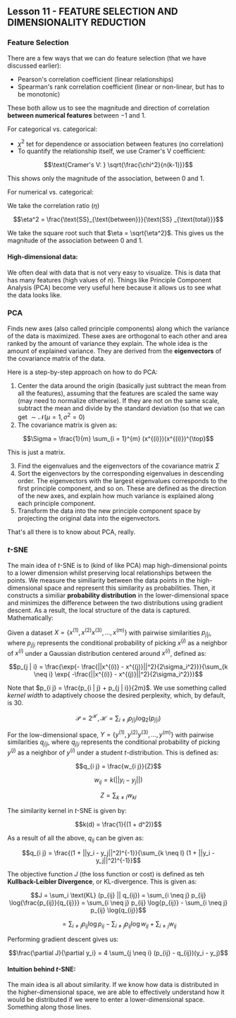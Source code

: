## Lesson 11 - FEATURE SELECTION AND DIMENSIONALITY REDUCTION

### Feature Selection

There are a few ways that we can do feature selection (that we have discussed earlier): 
- Pearson's correlation coefficient (linear relationships)
- Spearman's rank correlation coefficient (linear or non-linear, but has to be monotonic)

These both allow us to see the magnitude and direction of correlation **between numerical features** between $-1$ and $1$. 

For categorical vs. categorical:

- $\chi^2$ tet for dependence or association between features (no correlation)
- To quantify the relationship itself, we use Cramer's V coefficient:

$$\text{Cramer's V: } \sqrt{\frac{\chi^2}{n(k-1)}}$$

This shows only the magnitude of the association, between 0 and 1.

For numerical vs. categorical: 

We take the correlation ratio ($\eta$)

$$\eta^2 = \frac{\text{SS}_{\text{between}}}{\text{SS} _{\text{total}}}$$

We take the square root such that $\eta = \sqrt{\eta^2}$. This gives us the magnitude of the association between 0 and 1.

#### High-dimensional data:

We often deal with data that is not very easy to visualize. This is data that has many features (high values of $n$). Things like Principle Component Analysis (PCA) become very useful here because it allows us to see what the data looks like. 

### PCA

Finds new axes (also called principle components) along which the variance of the data is maximized. These axes are orthogonal to each other and area ranked by the amount of variance they explain. The whole idea is the amount of explained variance. They are derived from the **eigenvectors** of the covariance matrix of the data. 

Here is a step-by-step approach on how to do PCA: 

1. Center the data around the origin (basically just subtract the mean from all the features), assuming that the features are scaled the same way (may need to normalize otherwise). If they are not on the same scale, subtract the mean and divide by the standard deviation (so that we can get $\sim \mathcal{N}(\mu = 1, \sigma^2 = 0)$
2. The covariance matrix is given as:

$$\Sigma = \frac{1}{m} \sum_{i = 1}^{m} (x^{(i)})(x^{(i)})^{\top}$$

This is just a matrix. 

3. Find the eigenvalues and the eigenvectors of the covariance matrix $\Sigma$
4. Sort the eigenvectors by the corresponding eigenvalues in descending order. The eigenvectors with the largest eigenvalues corresponds to the first principle component, and so on. These are defined as the direction of the new axes, and explain how much variance is explained along each principle component.
5. Transform the data into the new principle component space by projecting the original data into the eigenvectors.

That's all there is to know about PCA, really. 

### $t$-SNE

The main idea of $t$-SNE is to (kind of like PCA) map high-dimensional points to a lower dimension whilst preserving local relationships between the points. We measure the similiarity between the data points in the high-dimensional space and represent this similarity as probabilities. Then, it constructs a similiar **probability distribution** in the lower-dimensional space and minimizes the difference between the two distributions using gradient descent. As a result, the local structure of the data is captured. Mathematically: 

Given a dataset $X = \{x^{(1)}, x^{(2)} x^{(3)}, ... , x^{(m)} \}$ with pairwise similarities $p_{j | i}$, where $p_{j | i}$ represents the conditional probability of picking $x^{(j)}$ as a neighbor of $x^{(i)}$ under a Gaussian distribution centered around $x^{(i)}$, defined as: 

$$p_{j | i} = \frac{\exp{- \frac{||x^{(i)} - x^{(j)}||^2}{2\sigma_i^2}}}{\sum_{k \neq i} \exp{ -\frac{||x^{(i)} - x^{(j)}||^2}{2\sigma_i^2}}}$$

Note that $p_{i j} = \frac{p_{i | j} + p_{j | i}}{2m}$. We use something called _kernel width_ to adaptively choose the desired perplexity, which, by default, is 30. 

$$\mathcal{P} = 2^{\mathcal{H}}, \mathcal{H} = \sum_{i \neq j} p_{j | i} \log_2 (p_{j | i})$$

For the low-dimensional space, $Y = \{y^{(1)}, y^{(2)} y^{(3)}, ... , y^{(m)} \}$ with pairwise similarities $q_{j | i}$, where $q_{j | i}$ represents the conditional probability of picking $y^{(j)}$ as a neighbor of $y^{(i)}$ under a student $t$-distribution. This is defined as: 

$$q_{i j} = \frac{w_{i j}}{Z}$$

$$w_{i j} = k(||y_i - y_j||)$$

$$Z = \sum_{k \neq l} w_{k l}$$

The similarity kernel in $t$-SNE is given by: 

$$k(d) = \frac{1}{(1 + d^2)}$$

As a result of all the above, $q_{i j}$ can be given as: 

$$q_{i j} = \frac{(1 + ||y_i - y_j||^2)^{-1}}{\sum_{k \neq l} (1 + ||y_i - y_j||^2)^{-1}}$$

The objective function $J$ (the loss function or cost) is defined as teh **Kullback-Leibler Divergence**, or KL-divergence. This is given as: 

$$J = \sum_i \text{KL} (p_{ij} || q_{ij}) = \sum_{i \neq j} p_{ij} \log{\frac{p_{ij}}{q_{ij}}} = \sum_{i \neq j} p_{ij} \log{p_{ij}} - \sum_{i \neq j} p_{ij} \log{q_{ij}}$$

$$=  \sum_{i \neq j} p_{ij} \log{p_{ij}} -  \sum_{i \neq j} p_{ij} \log{w_{ij}} +  \sum_{i \neq j} w_{ij}$$

Performing gradient descent gives us: 

$$\frac{\partial J}{\partial y_i} = 4 \sum_{j \neq i} (p_{ij} - q_{ij})(y_i - y_j)$$

#### Intuition behind $t$-SNE:

The main idea is all about similarity. If we know how data is distributed in the higher-dimensional space, we are able to effectively understand how it would be distributed if we were to enter a lower-dimensional space. Something along those lines. 

